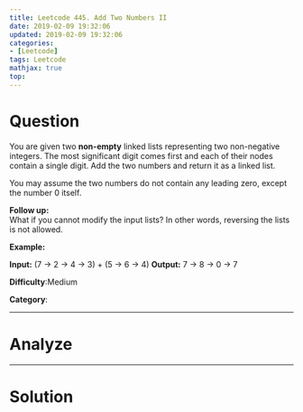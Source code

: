 ```yaml
---
title: Leetcode 445. Add Two Numbers II
date: 2019-02-09 19:32:06
updated: 2019-02-09 19:32:06
categories: 
- [Leetcode]
tags: Leetcode
mathjax: true
top:
---
```


# Question

You are given two  **non-empty**  linked lists representing two non-negative integers. The most significant digit comes first and each of their nodes contain a single digit. Add the two numbers and return it as a linked list.

You may assume the two numbers do not contain any leading zero, except the number 0 itself.

**Follow up:**  
What if you cannot modify the input lists? In other words, reversing the lists is not allowed.

**Example:**

**Input:** (7 -> 2 -> 4 -> 3) + (5 -> 6 -> 4)
**Output:** 7 -> 8 -> 0 -> 7

**Difficulty**:Medium

**Category**:

<!-- more -->

------------

# Analyze

------------

# Solution

```cpp

```